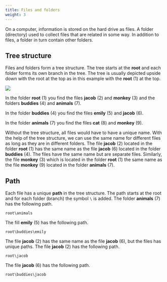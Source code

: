 ```yaml
---
title: Files and folders
weight: 3
---
```


On a computer, information is stored on the hard drive as files. A folder
(directory) used to collect files that are related in some way. In addition to
files, a folder in turn contain other folders.

## Tree structure

Files and folders form a tree structure. The tree starts at the **root** and each
folder forms its own branch in the tree. The tree is usually depicted upside down with the root
at the top as in this example with the **root** (1) at the top.

![](/images/student-services/files-and-folders/file-tree-example.png?width=300px)

In the folder **root** (1) you find the  files **jacob** (2) and **monkey** (3) and the folders
**buddies** (4) and **animals** (7).

In the folder **buddies** (4) you find the files **emily** (5) and **jacob** (6).

In the folder **animals** (7) you find the files **cat** (8) and **monkey** (9).

Without the tree structure, all files would have to have a unique name. With the
help of the 
tree structure, we can use the same name for different files as long as they are in
different folders. The file **jacob** (2) located in the folder **root** (1) has the same
name as the file **jacob** (6) located in the folder **buddies** (4). The files
have the
same name but are separate files. Similarly, the file  **monkey** (3) which is located
in the folder **root** (1) the same name as the file **monkey** (9) located in the folder
**animals** (7).

## Path

Each file has a unique **path** in the tree structure. The path starts at the
root and for each folder (branch) the symbol `\` is added. The folder
**animals** (7) has the following path.

``` text
root\animals
```

The fill **emily** (5) has the following path. 

``` text
root\buddies\emily
```

The file **jacob** (2) has the same name as the file **jacob** (6), but the
files has unique paths. The file **jacob** (2) has the following path.

``` text
root\jacob
```

The file **jacob** (6) has the following path. 

``` text
root\buddies\jacob
```
